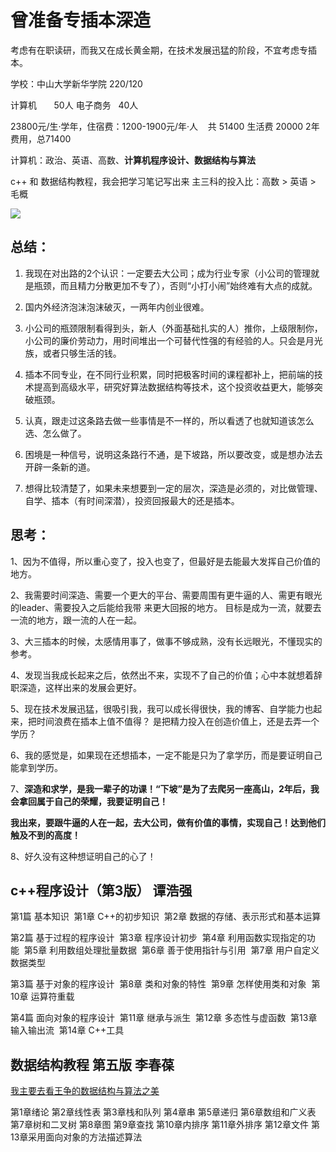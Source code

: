 # 曾准备专插本深造
考虑有在职读研，而我又在成长黄金期，在技术发展迅猛的阶段，不宜考虑专插本。

学校：中山大学新华学院 220/120

计算机       50人 电子商务   40人

23800元/生·学年，住宿费：1200-1900元/年·人    共 51400 生活费 20000 2年费用，总71400

计算机：政治、英语、高数、**计算机程序设计、数据结构与算法**

c++ 和 数据结构教程，我会把学习笔记写出来 主三科的投入比：高数 > 英语 > 毛概

![](http://upload-images.jianshu.io/upload_images/3317226-1d64865fce71b143.png?imageMogr2/auto-orient/strip%7CimageView2/2/w/1240)

## 总结：

1.  我现在对出路的2个认识：一定要去大公司；成为行业专家（小公司的管理就是瓶颈，而且精力分散更加不专了），否则“小打小闹”始终难有大点的成就。

2.  国内外经济泡沫泡沫破灭，一两年内创业很难。

3.  小公司的瓶颈限制看得到头，新人（外面基础扎实的人）推你，上级限制你，小公司的廉价劳动力，用时间堆出一个可替代性强的有经验的人。只会是月光族，或者只够生活的钱。

4.  插本不同专业，在不同行业积累，同时把极客时间的课程都补上，把前端的技术提高到高级水平，研究好算法数据结构等技术，这个投资收益更大，能够突破瓶颈。

5.  认真，跟走过这条路去做一些事情是不一样的，所以看透了也就知道该怎么选、怎么做了。

6.  困境是一种信号，说明这条路行不通，是下坡路，所以要改变，或是想办法去开辟一条新的道。

7.  想得比较清楚了，如果未来想要到一定的层次，深造是必须的，对比做管理、自学、插本（有时间深潜），投资回报最大的还是插本。

## 思考：

1、因为不值得，所以重心变了，投入也变了，但最好是去能最大发挥自己价值的地方。

2、我需要时间深造、需要一个更大的平台、需要周围有更牛逼的人、需更有眼光的leader、需要投入之后能给我带 来更大回报的地方。 目标是成为一流，就要去一流的地方，跟一流的人在一起。

3、大三插本的时候，太感情用事了，做事不够成熟，没有长远眼光，不懂现实的参考。

4、发现当我成长起来之后，依然出不来，实现不了自己的价值；心中本就想着辞职深造，这样出来的发展会更好。

5、现在技术发展迅猛，很吸引我，我可以成长得很快，我的博客、自学能力也起来，把时间浪费在插本上值不值得？ 是把精力投入在创造价值上，还是去弄一个学历？

6、我的感觉是，如果现在还想插本，一定不能是只为了拿学历，而是要证明自己能拿到学历。

7、**深造和求学，是我一辈子的功课！“下坡”是为了去爬另一座高山，2年后，我会拿回属于自己的荣耀，我要证明自己！**

**我出来，要跟牛逼的人在一起，去大公司，做有价值的事情，实现自己！达到他们触及不到的高度！**

8、好久没有这种想证明自己的心了！

## c++程序设计（第3版） 谭浩强

第1篇 基本知识 
第1章 C++的初步知识 
第2章 数据的存储、表示形式和基本运算

第2篇 基于过程的程序设计 
第3章 程序设计初步 
第4章 利用函数实现指定的功能 
第5章 利用数组处理批量数据 
第6章 善于使用指针与引用 
第7章 用户自定义数据类型

第3篇 基于对象的程序设计 
第8章 类和对象的特性 
第9章 怎样使用类和对象 
第10章 运算符重载

第4篇 面向对象的程序设计 
第11章 继承与派生 
第12章 多态性与虚函数 
第13章 输入输出流 
第14章 C++工具

## 数据结构教程 第五版 李春葆

[我主要去看王争的数据结构与算法之美](https://time.geekbang.org/column/126)

第1章绪论 
第2章线性表 
第3章栈和队列 
第4章串 
第5章递归 
第6章数组和广义表 
第7章树和二叉树 
第8章图 
第9章查找 
第10章内排序 
第11章外排序 
第12章文件 
第13章采用面向对象的方法描述算法
